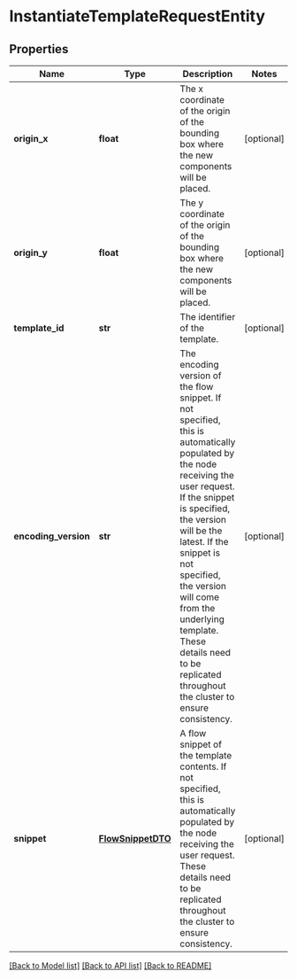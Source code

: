 # InstantiateTemplateRequestEntity

## Properties
Name | Type | Description | Notes
------------ | ------------- | ------------- | -------------
**origin_x** | **float** | The x coordinate of the origin of the bounding box where the new components will be placed. | [optional] 
**origin_y** | **float** | The y coordinate of the origin of the bounding box where the new components will be placed. | [optional] 
**template_id** | **str** | The identifier of the template. | [optional] 
**encoding_version** | **str** | The encoding version of the flow snippet. If not specified, this is automatically populated by the node receiving the user request. If the snippet is specified, the version will be the latest. If the snippet is not specified, the version will come from the underlying template. These details need to be replicated throughout the cluster to ensure consistency. | [optional] 
**snippet** | [**FlowSnippetDTO**](FlowSnippetDTO.md) | A flow snippet of the template contents. If not specified, this is automatically populated by the node receiving the user request. These details need to be replicated throughout the cluster to ensure consistency. | [optional] 

[[Back to Model list]](../nifiDocs.md#documentation-for-models) [[Back to API list]](../nifiDocs.md#documentation-for-api-endpoints) [[Back to README]](../nifiDocs.md)


